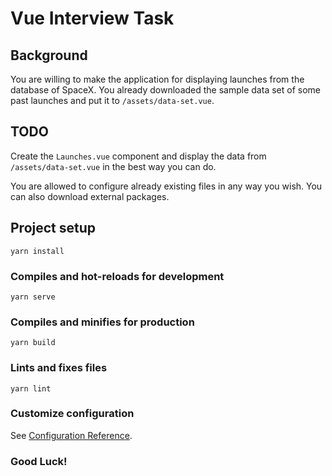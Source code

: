 # Vue Interview Task

## Background
You are willing to make the application for displaying launches from the database of SpaceX.
You already downloaded the sample data set of some past launches and put it to `/assets/data-set.vue`.

## TODO

Create the `Launches.vue` component and display the data from `/assets/data-set.vue` in the best way you can do.

You are allowed to configure already existing files in any way you wish. You can also download external packages.


## Project setup
```
yarn install
```

### Compiles and hot-reloads for development
```
yarn serve
```

### Compiles and minifies for production
```
yarn build
```

### Lints and fixes files
```
yarn lint
```

### Customize configuration
See [Configuration Reference](https://cli.vuejs.org/config/).


### Good Luck!
